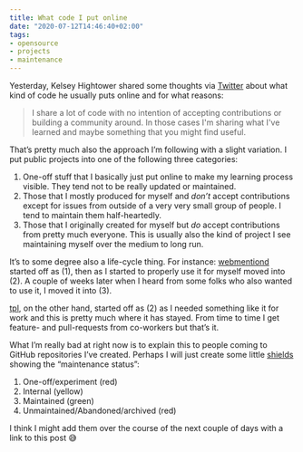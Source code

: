 ```yaml
---
title: What code I put online
date: "2020-07-12T14:46:40+02:00"
tags:
- opensource
- projects
- maintenance
---
```


Yesterday, Kelsey Hightower shared some thoughts via [Twitter](https://twitter.com/kelseyhightower/status/1281717591954780160) about what kind of code he usually puts online and for what reasons:

> I share a lot of code with no intention of accepting contributions or building a community around. In those cases I'm sharing what I've learned and maybe something that you might find useful.

That’s pretty much also the approach I’m following with a slight variation. I put public projects into one of the following three categories:

1. One-off stuff that I basically just put online to make my learning process visible. They tend not to be really updated or maintained.
2. Those that I mostly produced for myself and *don’t* accept contributions except for issues from outside of a very very small group of people. I tend to maintain them half-heartedly.
3. Those that I originally created for myself but *do* accept contributions from pretty much everyone. This is usually also the kind of project I see maintaining myself over the medium to long run.

It’s to some degree also a life-cycle thing. For instance: [webmentiond](https://webmentiond.org) started off as (1), then as I started to properly use it for myself moved into (2). A couple of weeks later when I heard from some folks who also wanted to use it, I moved it into (3).

[tpl](https://github.com/zerok/tpl), on the other hand, started off as (2) as I needed something like it for work and this is pretty much where it has stayed. From time to time I get feature- and pull-requests from co-workers but that’s it.

What I’m really bad at right now is to explain this to people coming to GitHub repositories I’ve created. Perhaps I will just create some little [shields](https://shields.io/) showing the “maintenance status”:

1. One-off/experiment (red)
2. Internal (yellow)
3. Maintained (green)
4. Unmaintained/Abandoned/archived (red)

I think I might add them over the course of the next couple of days with a link to this post 😅
